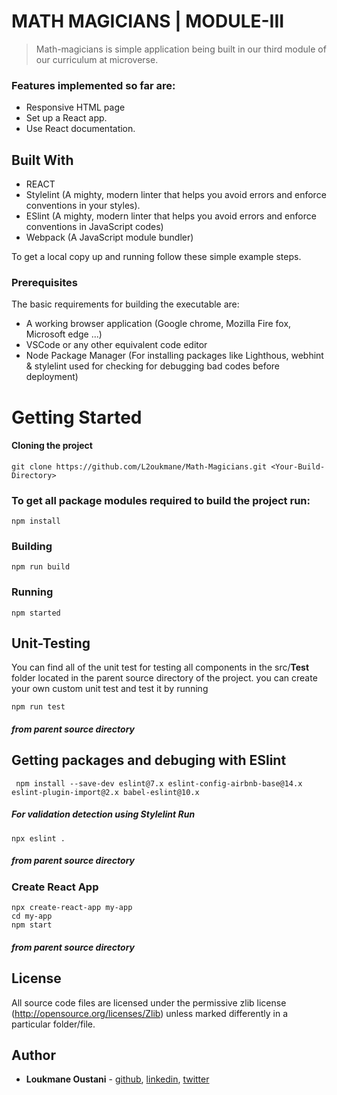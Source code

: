 # MATH MAGICIANS | MODULE-III

> Math-magicians is simple application being built in our third module of our curriculum at microverse.

### Features implemented so far are:

- Responsive HTML page
- Set up a React app.
- Use React documentation.

## Built With

- REACT
- Stylelint (A mighty, modern linter that helps you avoid errors and enforce conventions in your styles).
- ESlint (A mighty, modern linter that helps you avoid errors and enforce conventions in JavaScript codes)
- Webpack (A JavaScript module bundler)

To get a local copy up and running follow these simple example steps.

### Prerequisites

The basic requirements for building the executable are:

- A working browser application (Google chrome, Mozilla Fire fox, Microsoft edge ...)
- VSCode or any other equivalent code editor
- Node Package Manager (For installing packages like Lighthous, webhint & stylelint used for checking for debugging bad codes before deployment)

# Getting Started

#### Cloning the project

```
git clone https://github.com/L2oukmane/Math-Magicians.git <Your-Build-Directory>
```

### To get all package modules required to build the project run:

```
npm install
```

### Building

```
npm run build
```

### Running

```
npm started
```

## Unit-Testing

You can find all of the unit test for testing all components in the src/**Test** folder located in the parent source directory of the project. you can create your own custom unit test and test it by running

```
npm run test
```

##### from parent source directory

## Getting packages and debuging with ESlint

```
 npm install --save-dev eslint@7.x eslint-config-airbnb-base@14.x eslint-plugin-import@2.x babel-eslint@10.x
```

##### For validation detection using Stylelint Run

```
npx eslint .
```

##### from parent source directory

### Create React App

```
npx create-react-app my-app
cd my-app
npm start

```

##### from parent source directory

## License

All source code files are licensed under the permissive zlib license
(http://opensource.org/licenses/Zlib) unless marked differently in a particular folder/file.

## Author

- **Loukmane Oustani** - [github](https://github.com/L2oukmane), [linkedin](https://www.linkedin.com/in/loukmane-oustani-221668211/), [twitter](https://twitter.com/LoukmaneOustani)

